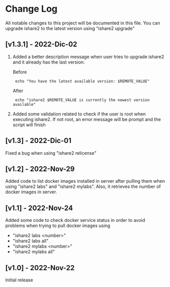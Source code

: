 # Change Log
All notable changes to this project will be documented in this file. You can upgrade ishare2 to the latest version using "ishare2 upgrade"

## [v1.3.1] - 2022-Dic-02

1) Added a better description message when user tries to upgrade ishare2 and it already has the last version:

    Before
    
        echo "You have the latest available version: $REMOTE_VALUE"

    After
    
        echo "ishare2 $REMOTE_VALUE is currently the newest version available"

2) Added some validation related to check if the user is root when executing ishare2. If not root, an error message will be prompt and the script will finish

## [v1.3] - 2022-Dic-01

Fixed a bug when using "ishare2 relicense"

## [v1.2] - 2022-Nov-29

Added code to list docker images installed in server after pulling them when using "ishare2 labs" and "ishare2 mylabs". Also, it retrieves the number of docker images in server.

## [v1.1] - 2022-Nov-24
  
Added some code to check docker service status in order to avoid problems when trying to pull docker images using

* "ishare2 labs \<number\>"
* "ishare2 labs all"
* "ishare2 mylabs \<number\>"
* "ishare2 mylabs all"

## [v1.0] - 2022-Nov-22
Initial release
